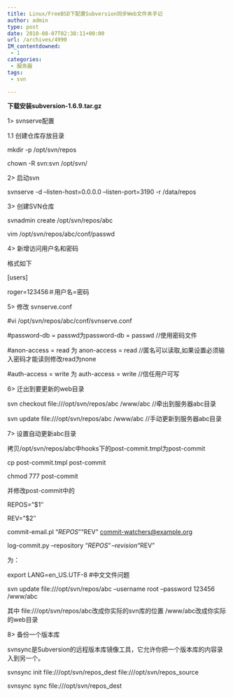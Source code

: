 ```yaml
---
title: Linux/FreeBSD下配置Subversion同步Web文件夹手记
author: admin
type: post
date: 2010-08-07T02:38:11+00:00
url: /archives/4990
IM_contentdowned:
 - 1
categories:
 - 服务器
tags:
 - svn

---
```


**下载安装subversion-1.6.9.tar.gz**

1> svnserve配置

1.1 创建仓库存放目录

mkdir -p /opt/svn/repos

chown -R svn:svn /opt/svn/

2> 启动svn

svnserve -d –listen-host=0.0.0.0 –listen-port=3190 -r /data/repos

3> 创建SVN仓库

svnadmin create /opt/svn/repos/abc

vim /opt/svn/repos/abc/conf/passwd

4> 新增访问用户名和密码

格式如下

[users]

roger=123456＃用户名=密码

5> 修改 svnserve.conf

#vi /opt/svn/repos/abc/conf/svnserve.conf

#password-db = passwd为password-db = passwd //使用密码文件

#anon-access = read 为 anon-access = read //匿名可以读取,如果设置必须输入密码才能读则修改read为none

#auth-access = write 为 auth-access = write //信任用户可写

6> 迁出到要更新的web目录

svn checkout file:///opt/svn/repos/abc /www/abc //牵出到服务器abc目录

svn update file:///opt/svn/repos/abc /www/abc //手动更新到服务器abc目录

7> 设置自动更新abc目录

拷贝/opt/svn/repos/abc中hooks下的post-commit.tmpl为post-commit

cp post-commit.tmpl post-commit

chmod 777 post-commit

并修改post-commit中的

REPOS=”$1″

REV=”$2″

commit-email.pl “$REPOS” “$REV” commit-watchers@example.org

log-commit.py –repository “$REPOS” –revision “$REV”

为：

export LANG=en_US.UTF-8 #中文文件问题

svn update file:///opt/svn/repos/abc –username root –password 123456 /www/abc

其中 file:///opt/svn/repos/abc改成你实际的svn库的位置 /www/abc改成你实际的web目录

8> 备份一个版本库

svnsync是Subversion的远程版本库镜像工具，它允许你把一个版本库的内容录入到另一个。

svnsync init file:///opt/svn/repos_dest file:///opt/svn/repos_source

svnsync sync file:///opt/svn/repos_dest